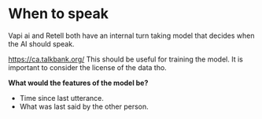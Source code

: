 # When to speak

Vapi ai and Retell both have an internal turn taking model 
that decides when the AI should speak.

https://ca.talkbank.org/
This should be useful for training the model.
It is important to consider the license of the data tho.

**What would the features of the model be?**
- Time since last utterance.
- What was last said by the other person.